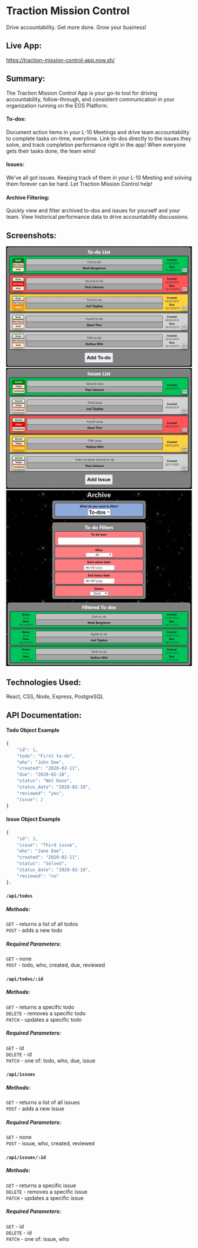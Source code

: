 # Traction Mission Control
Drive accountability.
Get more done.
Grow your business!

## Live App:
https://traction-mission-control-app.now.sh/

## Summary:
The Traction Mission Control App is your go-to tool for driving accountability, follow-through, and consistent communication in your organization running on the EOS Platform.

#### To-dos:
Document action items in your L-10 Meetings and drive team accountability to complete tasks on-time, everytime. Link to-dos directly to the issues they solve, and track completion performance right in the app! When everyone gets their tasks done, the team wins!

#### Issues:
We've all got issues. Keeping track of them in your L-10 Meeting and solving them forever can be hard. Let Traction Mission Control help!

#### Archive Filtering:
Quickly view and filter archived to-dos and issues for yourself and your team. View historical performance data to drive accountability discussions.

## Screenshots:
![Screenshot of To-do List](/src/images/screenshots/todos-screenshot.JPG?raw=true "To-do List")
![Screenshot of Issues List](/src/images/screenshots/issues-screenshot.JPG?raw=true "Issues List")
![Screenshot of Archive](/src/images/screenshots/archive-screenshot.JPG?raw=true "Archive Filtering")

## Technologies Used:
React, CSS, Node, Express, PostgreSQL

## API Documentation:

#### Todo Object Example
```javascript
{
    "id": 1,
    "todo": "First to-do",
    "who": "John Doe",
    "created": "2020-02-11",
    "due": "2020-02-18",
    "status": "Not Done",
    "status_date": "2020-02-18",
    "reviewed": "yes",
    "issue": 2
}
```

#### Issue Object Example
```javascript
{
    "id": 3,
    "issue": "Third issue",
    "who": "Jane Doe",
    "created": "2020-02-11",
    "status": "Solved",
    "status_date": "2020-02-18",
    "reviewed": "no"
},
```

#### `/api/todos`

##### Methods:
`GET` - returns a list of all todos\
`POST` - adds a new todo

##### Required Parameters:
`GET` - none\
`POST` - todo, who, created, due, reviewed

#### `/api/todos/:id`

##### Methods:
`GET` - returns a specific todo\
`DELETE` - removes a specific todo\
`PATCH` - updates a specific todo

##### Required Parameters:
`GET` - id\
`DELETE` - id\
`PATCH` - one of: todo, who, due, issue

#### `/api/issues`

##### Methods:
`GET` - returns a list of all issues\
`POST` - adds a new issue

##### Required Parameters:
`GET` - none\
`POST` - issue, who, created, reviewed

#### `/api/issues/:id`

##### Methods:
`GET` - returns a specific issue\
`DELETE` - removes a specific issue\
`PATCH` - updates a specific issue

##### Required Parameters:
`GET` - id\
`DELETE` - id\
`PATCH` - one of: issue, who